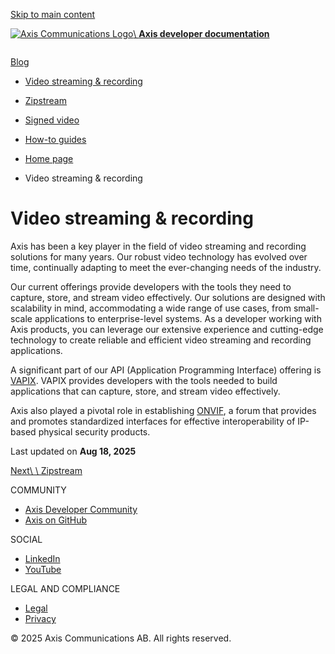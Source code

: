 [Skip to main content](https://developer.axis.com/video-streaming-and-recording/#__docusaurus_skipToContent_fallback)

[![Axis Communications Logo](https://developer.axis.com/img/axis-logo.svg)\\
**Axis developer documentation**](https://developer.axis.com/)

```

```

[Blog](https://developer.axis.com/blog/)

- [Video streaming & recording](https://developer.axis.com/video-streaming-and-recording/)
- [Zipstream](https://developer.axis.com/video-streaming-and-recording/zipstream/)
- [Signed video](https://developer.axis.com/video-streaming-and-recording/signed-video/)
- [How-to guides](https://developer.axis.com/video-streaming-and-recording/#)


- [Home page](https://developer.axis.com/)
- Video streaming & recording

# Video streaming & recording

Axis has been a key player in the field of video streaming and recording solutions for many years. Our robust video technology has evolved over time, continually adapting to meet the ever-changing needs of the industry.

Our current offerings provide developers with the tools they need to capture, store, and stream video effectively. Our solutions are designed with scalability in mind, accommodating a wide range of use cases, from small-scale applications to enterprise-level systems. As a developer working with Axis products, you can leverage our extensive experience and cutting-edge technology to create reliable and efficient video streaming and recording applications.

A significant part of our API (Application Programming Interface) offering is [VAPIX](https://developer.axis.com/vapix/). VAPIX provides developers with the tools needed to build applications that can capture, store, and stream video effectively.

Axis also played a pivotal role in establishing [ONVIF](https://www.onvif.org/), a forum that provides and promotes standardized interfaces for effective interoperability of IP-based physical security products.

Last updated on **Aug 18, 2025**

[Next\\
\\
Zipstream](https://developer.axis.com/video-streaming-and-recording/zipstream/)

COMMUNITY

- [Axis Developer Community](https://axis.com/developer-community)
- [Axis on GitHub](https://github.com/AxisCommunications)

SOCIAL

- [LinkedIn](https://www.linkedin.com/company/axis-communications)
- [YouTube](https://www.youtube.com/@AxisCommunications)

LEGAL AND COMPLIANCE

- [Legal](https://www.axis.com/legal)
- [Privacy](https://www.axis.com/privacy)

© 2025 Axis Communications AB. All rights reserved.